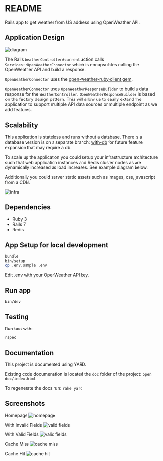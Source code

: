 # README

Rails app to get weather from US address using OpenWeather API.

## Application Design
![diagram](./doc/weather-rails-app-2023-12-09-234332.png)

The Rails `WeatherController#current` action calls `Services::OpenWeatherConnector` which is encapsulates calling the OpenWeather API and build a response.

`OpenWeatherConnector` uses the [open-weather-ruby-client gem](https://github.com/dblock/open-weather-ruby-client).

`OpenWeatherConnector` uses `OpenWeatherResponseBuilder` to build a data response for the `WeatherController`. `OpenWeatherResponseBuilder` is based on the factory design pattern. This will allow us to easily extend the application to support multiple API data sources or multiple endpoint as we add features.

## Scalability
This application is stateless and runs without a database. There is a database version is on a separate branch: [with-db](https://github.com/Druwerd/weather/tree/with-db) for future feature expansion that may require a db.

To scale up the application you could setup your infrastructure architecture such that web application instances and Redis cluster nodes as are dynamically increased as load increases. See example diagram below.

Additionally you could server static assets such as images, css, javascript from a CDN.

![infra](./doc/app-infra-diagram.png)

## Dependencies
- Ruby 3
- Rails 7
- Redis

## App Setup for local development
```sh
bundle
bin/setup
cp .env.sample .env
```
Edit .env with your OpenWeather API key.

## Run app
`bin/dev`

## Testing
Run test with:

`rspec`

## Documentation
This project is documented using YARD.

Existing code documenation is located the `doc` folder of the project: `open doc/index.html`

To regenerate the docs run: `rake yard`

## Screenshots
Homepage
![homepage](./doc/screenshots/homepage.png)

With Invalid Fields
![valid fields](./doc/screenshots/invalid-fields.png)

With Valid Fields
![valid fields](./doc/screenshots/valid-fields.png)

Cache Miss
![cache miss](./doc/screenshots/cache-miss.png)

Cache Hit
![cache hit](./doc/screenshots/cache-hit.png)
